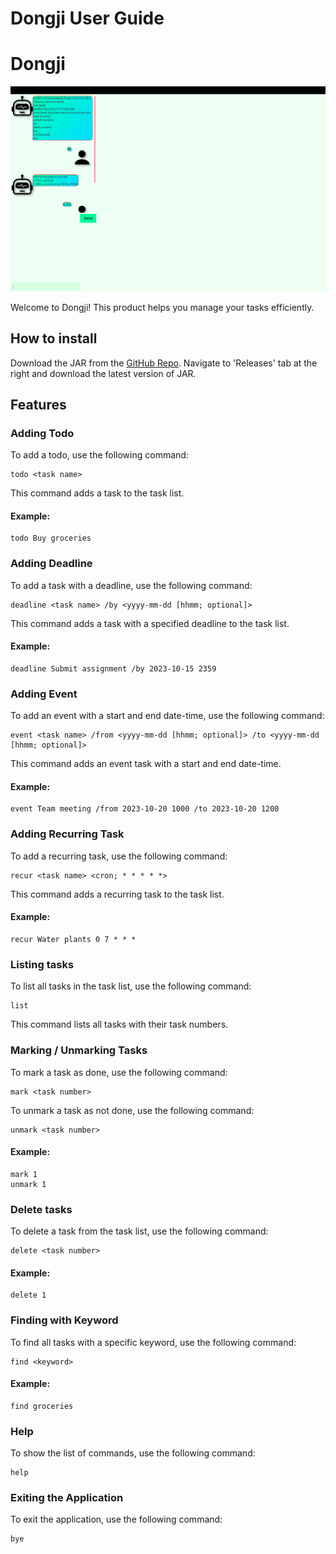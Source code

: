 # Dongji User Guide
# Dongji

![Product Screenshot](./Ui.png)

Welcome to Dongji! This product helps you manage your tasks efficiently.

## How to install

Download the JAR from the [GitHub Repo](https://github.com/zzawook/ip). 
Navigate to 'Releases' tab at the right and download the latest version of
JAR.

## Features

### Adding Todo

To add a todo, use the following command:
```
todo <task name>
```
This command adds a task to the task list.

#### Example:
```
todo Buy groceries
```

### Adding Deadline

To add a task with a deadline, use the following command:
```
deadline <task name> /by <yyyy-mm-dd [hhmm; optional]>
```
This command adds a task with a specified deadline to the task list.

#### Example:
```
deadline Submit assignment /by 2023-10-15 2359
```

### Adding Event

To add an event with a start and end date-time, use the following command:
```
event <task name> /from <yyyy-mm-dd [hhmm; optional]> /to <yyyy-mm-dd [hhmm; optional]>
```
This command adds an event task with a start and end date-time.

#### Example:
```
event Team meeting /from 2023-10-20 1000 /to 2023-10-20 1200
```

### Adding Recurring Task

To add a recurring task, use the following command:
```
recur <task name> <cron; * * * * *>
```
This command adds a recurring task to the task list.

#### Example:
```
recur Water plants 0 7 * * *
```

### Listing tasks

To list all tasks in the task list, use the following command:
```
list
```
This command lists all tasks with their task numbers.

### Marking / Unmarking Tasks

To mark a task as done, use the following command:
```
mark <task number>
```
To unmark a task as not done, use the following command:
```
unmark <task number>
```

#### Example:
```
mark 1
unmark 1
```

### Delete tasks

To delete a task from the task list, use the following command:
```
delete <task number>
```

#### Example:
```
delete 1
```

### Finding with Keyword

To find all tasks with a specific keyword, use the following command:
```
find <keyword>
```

#### Example:
```
find groceries
```

### Help

To show the list of commands, use the following command:
```
help
```

### Exiting the Application

To exit the application, use the following command:
```
bye
```